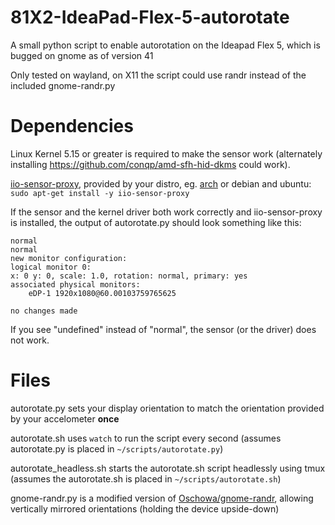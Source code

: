 # 81X2-IdeaPad-Flex-5-autorotate
A small python script to enable autorotation on the Ideapad Flex 5, which is bugged on gnome as of version 41

Only tested on wayland, on X11 the script could use randr instead of the included gnome-randr.py
# Dependencies
Linux Kernel 5.15 or greater is required to make the sensor work (alternately installing https://github.com/conqp/amd-sfh-hid-dkms could work).

[iio-sensor-proxy](https://gitlab.freedesktop.org/hadess/iio-sensor-proxy/), provided by your distro, eg. [arch](https://archlinux.org/packages/community/x86_64/iio-sensor-proxy/) or debian and ubuntu: ```sudo apt-get install -y iio-sensor-proxy```


If the sensor and the kernel driver both work correctly and iio-sensor-proxy is installed, the output of autorotate.py should look something like this:

```
normal
normal
new monitor configuration:
logical monitor 0:
x: 0 y: 0, scale: 1.0, rotation: normal, primary: yes
associated physical monitors:
	eDP-1 1920x1080@60.00103759765625

no changes made
```
If you see "undefined" instead of "normal", the sensor (or the driver) does not work.

# Files
autorotate.py sets your display orientation to match the orientation provided by your accelometer **once**

autorotate.sh uses ```watch``` to run the script every second (assumes autorotate.py is placed in ```~/scripts/autorotate.py```)

autorotate_headless.sh starts the autorotate.sh script headlessly using tmux (assumes the autorotate.sh is placed in ```~/scripts/autorotate.sh```)

gnome-randr.py is a modified version of [Oschowa/gnome-randr](https://gitlab.com/Oschowa/gnome-randr), allowing vertically mirrored orientations (holding the device upside-down)
